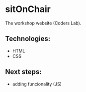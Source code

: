 # sitOnChair

The workshop website (Coders Lab).

## Technologies:
* HTML
* CSS

## Next steps:
* adding funcionality (JS)


